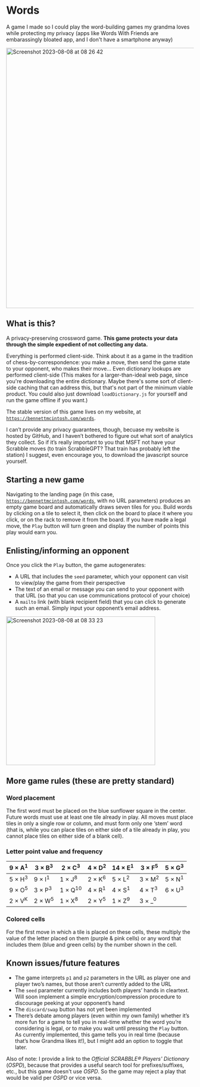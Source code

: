 # Words
A game I made so I could play the word-building games my grandma loves while protecting my privacy (apps like Words With Friends are embarassingly bloated app, and I don't have a smartphone anyway)

<img width="700" alt="Screenshot 2023-08-08 at 08 26 42" src="https://github.com/benn-mctosh/words/assets/107890667/196e686a-c54e-4276-936f-adfc3a7f43e3">

## What is this? 
A privacy-preserving crossword game. **This game protects your data through the simple expedient of not collecting any data.**

Everything is performed client-side. Think about it as a game in the tradition of chess-by-correspondence: you make a move, then send the game state to your opponent, who makes their move... Even dictionary lookups are performed client-side (This makes for a larger-than-ideal web page, since you're downloading the entire dictionary. Maybe there's some sort of client-side caching that can address this, but that's not part of the minimum viable product. You could also just download `loadDictionary.js` for yourself and run the game offline if you want.)

The stable version of this game lives on my website, at [`https://bennettmcintosh.com/words`](https://bennettmcintosh.com/words).

I can’t provide any privacy guarantees, though, becuase my website is hosted by GitHub, and I haven’t bothered to figure out what sort of analytics they collect. So if it’s really important to you that MSFT not have your Scrabble moves (to train ScrabbleGPT? That train has probably left the station) I suggest, even encourage you, to download the javascript source yourself. 

## Starting a new game
Navigating to the landing page (in this case, [`https://bennettmcintosh.com/words`](https://bennettmcintosh.com/words), with no URL parameters) produces an empty game board and automatically draws seven tiles for you. Build words by clicking on a tile to select it, then click on the board to place it where you click, or on the rack to remove it from the board. If you have made a legal move, the `Play` button will turn green and display the number of points this play would earn you. 

## Enlisting/informing an opponent

Once you click the `Play` button, the game autogenerates:
* A URL that includes the `seed` parameter, which your opponent can visit to view/play the game from their perspective
* The text of an email or message you can send to your opponent with that URL (so that you can use communications protocol of your choice)
* A `mailto` link (with blank recipient field) that you can click to generate such an email. Simply input your opponent’s email address.

<img width="400" alt="Screenshot 2023-08-08 at 08 33 23" src="https://github.com/benn-mctosh/words/assets/107890667/33aeb676-37d8-4539-b827-27e3928fa20e">

## More game rules (these are pretty standard)

### Word placement

The first word must be placed on the blue sunflower square in the center. Future words must use at least one tile already in play. All moves must place tiles in only a single row or column, and must form only one ‘stem’ word (that is, while you can place tiles on either side of a tile already in play, you cannot place tiles on either side of a blank cell). 

### Letter point value and frequency
| 9 × A<sup>1</sup> | 3 × B<sup>3</sup> | 2 × C<sup>3</sup> | 4 × D<sup>2</sup> | 14 × E<sup>1</sup> | 3 × F<sup>5</sup> | 5 × G<sup>3</sup> |
|---|---|---|---|---|---|---|
| 5 × H<sup>3</sup> | 9 × I<sup>1</sup> | 1 × J<sup>8</sup> | 2 × K<sup>6</sup> | 5 × L<sup>2</sup> | 3 × M<sup>2</sup> | 5 × N<sup>1</sup> |
| 9 × O<sup>5</sup> | 3 × P<sup>3</sup> | 1 × Q<sup>10</sup> | 4 × R<sup>1</sup> | 4 × S<sup>1</sup> | 4 × T<sup>3</sup> | 6 × U<sup>3</sup> | 
| 2 × V<sup>K</sup> | 2 × W<sup>5</sup> | 1 × X<sup>8</sup> | 2 × Y<sup>5</sup> | 1 × Z<sup>9</sup> | 3 × _<sup>0</sup> | |

### Colored cells

For the first move in which a tile is placed on these cells, these multiply the value of the letter placed on them (purple & pink cells) or any word that includes them (blue and green cells) by the number shown in the cell. 

## Known issues/future features

* The game interprets `p1` and `p2` parameters in the URL as player one and player two’s names, but those aren’t currently added to the URL
* The `seed` parameter currently includes both players’ hands in cleartext. Will soon implement a simple encryption/compression procedure to discourage peeking at your opponent’s hand
* The `discard/swap` button has not yet been implemented
* There’s debate among players (even within my own family) whether it’s more fun for a game to tell you in real-time whether the word you’re considering is legal, or to make you wait until pressing the `Play` button. As currently implemented, this game tells you in real time (because that’s how Grandma likes it!), but I might add an option to toggle that later. 

Also of note: I provide a link to the *Official SCRABBLE® Players' Dictionary* (*OSPD*), because that provides a useful search tool for prefixes/suffixes, etc., but this game doesn't use *OSPD*. So the game may reject a play that would be valid per *OSPD* or vice versa. 




